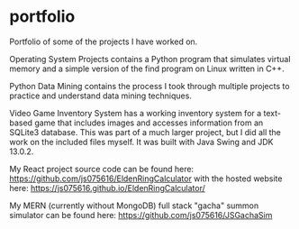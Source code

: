 # portfolio
Portfolio of some of the projects I have worked on.

Operating System Projects contains a Python program that simulates virtual memory and a simple version of the find program on Linux written in C++.

Python Data Mining contains the process I took through multiple projects to practice and understand data mining techniques.

Video Game Inventory System has a working inventory system for a text-based game that includes images and accesses information from an SQLite3 database. This was part of a much larger project, but I did all the work on the included files myself. It was built with Java Swing and JDK 13.0.2.

My React project source code can be found here: https://github.com/js075616/EldenRingCalculator with the hosted website here: https://js075616.github.io/EldenRingCalculator/

My MERN (currently without MongoDB) full stack "gacha" summon simulator can be found here: https://github.com/js075616/JSGachaSim
